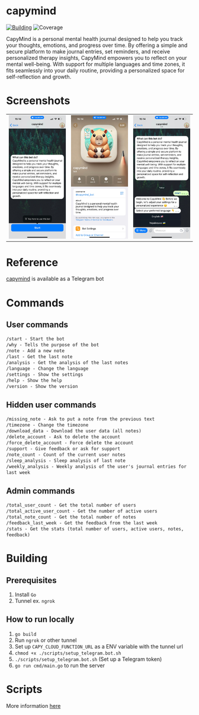 # capymind

[![Building](https://github.com/maximbilan/capymind/actions/workflows/build_and_test.yml/badge.svg)](https://github.com/maximbilan/capymind/actions/workflows/build_and_test.yml)
![Coverage](./badge.svg)

CapyMind is a personal mental health journal designed to help you track your thoughts, emotions, and progress over time. By offering a simple and secure platform to make journal entries, set reminders, and receive personalized therapy insights, CapyMind empowers you to reflect on your mental well-being. With support for multiple languages and time zones, it fits seamlessly into your daily routine, providing a personalized space for self-reflection and growth.

# Screenshots

<table>
  <tr>
    <td><img src="assets/screen1.jpeg" alt="Image 1" width="300"/></td>
    <td><img src="assets/screen2.jpeg" alt="Image 2" width="300"/></td>
    <td><img src="assets/screen3.jpeg" alt="Image 3" width="300"/></td>
  </tr>
</table>

# Reference

<a href="t.me/capymind_bot">capymind</a> is available as a Telegram bot

# Commands

## User commands
```
/start - Start the bot
/why - Tells the purpose of the bot
/note - Add a new note
/last - Get the last note
/analysis - Get the analysis of the last notes
/language - Change the language
/settings - Show the settings
/help - Show the help
/version - Show the version
```

## Hidden user commands
```
/missing_note - Ask to put a note from the previous text
/timezone - Change the timezone
/download_data - Download the user data (all notes)
/delete_account - Ask to delete the account
/force_delete_account - Force delete the account
/support - Give feedback or ask for support
/note_count - Count of the current user notes
/sleep_analysis - Sleep analysis of last note
/weekly_analysis - Weekly analysis of the user's journal entries for last week
```

## Admin commands
```
/total_user_count - Get the total number of users
/total_active_user_count - Get the number of active users
/total_note_count - Get the total number of notes
/feedback_last_week - Get the feedback from the last week
/stats - Get the stats (total number of users, active users, notes, feedback)
```

# Building

## Prerequisites

1. Install `Go`
2. Tunnel ex. `ngrok`

## How to run locally

1. `go build`
2. Run `ngrok` or other tunnel
3. Set up `CAPY_CLOUD_FUNCTION_URL` as a ENV variable with the tunnel url
4. `chmod +x ./scripts/setup_telegram.bot.sh`
5. `./scripts/setup_telegram.bot.sh` (Set up a Telegram token)
6. `go run cmd/main.go` to run the server

# Scripts

More information <a href="./docs/SCRIPTS.md">here</a>
